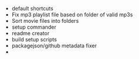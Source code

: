 - default shortcuts
- Fix mp3 playlist file based on folder of valid mp3s
- Sort movie files into folders
- setup commander
- readme creator
- build setup scripts
- packagejson/github metadata fixer
- 
